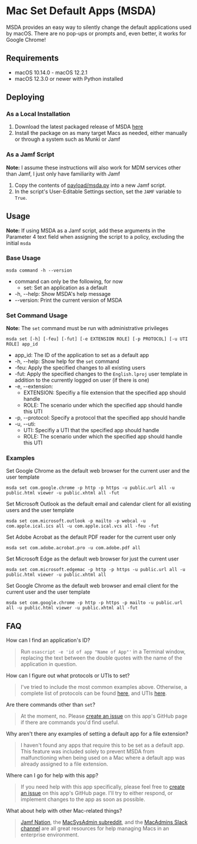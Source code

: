 # Mac Set Default Apps (MSDA)

MSDA provides an easy way to silently change the default applications used by macOS. There are no pop-ups or prompts and, even better, it works for Google Chrome!

## Requirements
* macOS 10.14.0 - macOS 12.2.1
* macOS 12.3.0 or newer with Python installed

## Deploying
### As a Local Installation
1. Download the latest packaged release of MSDA [here](https://github.com/targendaz2/Mac-Set-Default-Apps/releases)
2. Install the package on as many target Macs as needed, either manually or through a system such as Munki or Jamf

### As a Jamf Script
**Note:** I assume these instructions will also work for MDM services other than Jamf, I just only have familiarity with Jamf

1. Copy the contents of [payload/msda.py](https://github.com/targendaz2/Mac-Set-Default-Apps/blob/master/payload/msda.py) into a new Jamf script.
2. In the script's User-Editable Settings section, set the `JAMF` variable to `True`.

## Usage
**Note:** If using MSDA as a Jamf script, add these arguments in the Parameter 4 text field when assigning the script to a policy, excluding the initial `msda`

### Base Usage
```
msda command -h --version
```

* command can only be the following, for now
    * set: Set an application as a default
* -h, --help: Show MSDA's help message
* --version: Print the current version of MSDA

### Set Command Usage
**Note:** The `set` command must be run with administrative privileges

```
msda set [-h] [-feu] [-fut] [-e EXTENSION ROLE] [-p PROTOCOL] [-u UTI ROLE] app_id
```

* app_id: The ID of the application to set as a default app
* -h, --help: Show help for the `set` command
* -feu: Apply the specified changes to all existing users
* -fut: Apply the specified changes to the `English.lproj` user template in addition to the currently logged on user (if there is one)
* -e, --extension:
    * EXTENSION: Specifiy a file extension that the specified app should handle
    * ROLE: The scenario under which the specified app should handle this UTI
* -p, --protocol: Specify a protocol that the specified app should handle
* -u, --uti:
    * UTI: Specifiy a UTI that the specified app should handle
    * ROLE: The scenario under which the specified app should handle this UTI

### Examples

Set Google Chrome as the default web browser for the current user and the user template
```
msda set com.google.chrome -p http -p https -u public.url all -u public.html viewer -u public.xhtml all -fut
```

Set Microsoft Outlook as the default email and calendar client for all existing users and the user template
```
msda set com.microsoft.outlook -p mailto -p webcal -u com.apple.ical.ics all -u com.apple.ical.vcs all -feu -fut
```

Set Adobe Acrobat as the default PDF reader for the current user only
```
msda set com.adobe.acrobat.pro -u com.adobe.pdf all
```

Set Microsoft Edge as the default web browser for just the current user
```
msda set com.microsoft.edgemac -p http -p https -u public.url all -u public.html viewer -u public.xhtml all
```

Set Google Chrome as the default web browser and email client for the current user and the user template
```
msda set com.google.chrome -p http -p https -p mailto -u public.url all -u public.html viewer -u public.xhtml all -fut
```

## FAQ

How can I find an application's ID?
> Run `osascript -e 'id of app "Name of App"'` in a Terminal window, replacing the text between the double quotes with the name of the application in question.

How can I figure out what protocols or UTIs to set?
> I've tried to include the most common examples above. Otherwise, a complete list of protocols can be found [here](https://en.wikipedia.org/wiki/List_of_URI_schemes), and UTIs [here](https://escapetech.eu/manuals/qdrop/uti.html).

Are there commands other than `set`?
> At the moment, no. Please [create an issue](https://github.com/targendaz2/Mac-Set-Default-Apps/issues/new) on this app's GitHub page if there are commands you'd find useful.

Why aren't there any examples of setting a default app for a file extension?
> I haven't found any apps that require this to be set as a default app. This feature was included solely to prevent MSDA from malfunctioning when being used on a Mac where a default app was already assigned to a file extension.

Where can I go for help with this app?
> If you need help with this app specifically, please feel free to [create an issue](https://github.com/targendaz2/Mac-Set-Default-Apps/issues/new) on this app's GitHub page. I'll try to either respond, or implement changes to the app as soon as possible.

What about help with other Mac-related things?
>[Jamf Nation](https://www.jamf.com/jamf-nation/), the [MacSysAdmin subreddit](https://www.reddit.com/r/macsysadmin/), and the [MacAdmins Slack channel](https://macadmins.slack.com) are all great resources for help managing Macs in an enterprise environment.
